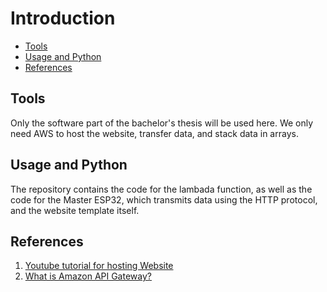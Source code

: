 # Introduction

* [Tools](#tools)
* [Usage and Python](#Usage-and-Python)
* [References](#references)

## Tools
Only the software part of the bachelor's thesis will be used here. We only need AWS to host the website, transfer data, and stack data in arrays. 

## Usage and Python
The repository contains the code for the lambada function, as well as the code for the Master ESP32, which transmits data using the HTTP protocol, and the website template itself. 

## References

1. [Youtube tutorial for hosting Website](https://www.youtube.com/watch?v=e6w9LwZJFIA)
2. [What is Amazon API Gateway?](https://www.youtube.com/watch?v=1XcpQHfTOvs)
